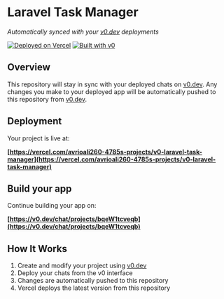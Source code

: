 # Laravel Task Manager

*Automatically synced with your [v0.dev](https://v0.dev) deployments*

[![Deployed on Vercel](https://img.shields.io/badge/Deployed%20on-Vercel-black?style=for-the-badge&logo=vercel)](https://vercel.com/avrioali260-4785s-projects/v0-laravel-task-manager)
[![Built with v0](https://img.shields.io/badge/Built%20with-v0.dev-black?style=for-the-badge)](https://v0.dev/chat/projects/bqeW1tcveqb)

## Overview

This repository will stay in sync with your deployed chats on [v0.dev](https://v0.dev).
Any changes you make to your deployed app will be automatically pushed to this repository from [v0.dev](https://v0.dev).

## Deployment

Your project is live at:

**[https://vercel.com/avrioali260-4785s-projects/v0-laravel-task-manager](https://vercel.com/avrioali260-4785s-projects/v0-laravel-task-manager)**

## Build your app

Continue building your app on:

**[https://v0.dev/chat/projects/bqeW1tcveqb](https://v0.dev/chat/projects/bqeW1tcveqb)**

## How It Works

1. Create and modify your project using [v0.dev](https://v0.dev)
2. Deploy your chats from the v0 interface
3. Changes are automatically pushed to this repository
4. Vercel deploys the latest version from this repository
